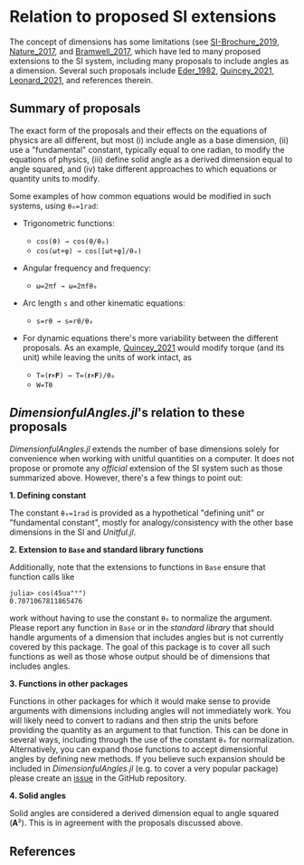 # Relation to proposed SI extensions

The concept of dimensions has some limitations (see [SI-Brochure_2019](@cite), [Nature_2017](@cite), and [Bramwell_2017](@cite), which have led to many proposed extensions to the SI system, including many proposals to include angles as a dimension.
Several such proposals include [Eder_1982](@cite), [Quincey_2021](@cite), [Leonard_2021](@cite), and references therein.

## Summary of proposals

The exact form of the proposals and their effects on the equations of physics are all different, but most (i) include angle as a base dimension, (ii) use a "fundamental" constant, typically equal to one radian, to modify the equations of physics, (iii) define solid angle as a derived dimension equal to angle squared, and (iv) take different approaches to which equations or quantity units to modify.

Some examples of how common equations would be modified in such systems, using ``θ₀=1rad``:

  - Trigonometric functions:
    
      + ``cos(θ) → cos(θ/θ₀)``
      + ``cos(ωt+φ) → cos([ωt+φ]/θ₀)``

  - Angular frequency and frequency:
    
      + ``ω=2πf → ω=2πfθ₀``
  - Arc length ``s`` and other kinematic equations:
    
      + ``s=rθ → s=rθ/θ₀``
  - For dynamic equations there's more variability between the different proposals.
    As an example, [Quincey_2021](@cite) would modify torque (and its unit) while leaving the units of work intact, as
    
      + ``T=(𝐫×𝐅) → T=(𝐫×𝐅)/θ₀``
      + ``W=Tθ``

## *DimensionfulAngles.jl*'s relation to these proposals

*DimensionfulAngles.jl* extends the number of base dimensions solely for convenience when working with unitful quantities on a computer.
It does not propose or promote any *official* extension of the SI system such as those summarized above.
However, there's a few things to point out:

**1. Defining constant**

The constant `θ₀=1rad` is provided as a hypothetical "defining unit" or "fundamental constant", mostly for analogy/consistency with the other base dimensions in the SI and *Unitful.jl*.

**2. Extension to `Base` and standard library functions**

Additionally, note that the extensions to functions in `Base` ensure that function calls like

```jldoctest; setup = :(using DimensionfulAngles)
julia> cos(45ua"°")
0.7071067811865476
```

work without having to use the constant `θ₀` to normalize the argument.
Please report any function in `Base` or in the *standard library* that should handle arguments of a dimension that includes angles but is not currently covered by this package.
The goal of this package is to cover all such functions as well as those whose output should be of dimensions that includes angles.

**3. Functions in other packages**

Functions in other packages for which it would make sense to provide arguments with dimensions including angles will not immediately work.
You will likely need to convert to radians and then strip the units before providing the quantity as an argument to that function.
This can be done in several ways, including through the use of the constant `θ₀` for normalization.
Alternatively, you can expand those functions to accept dimensionful angles by defining new methods.
If you believe such expansion should be included in *DimensionfulAngles.jl* (e.g. to cover a very popular package) please create an [issue](https://github.com/cmichelenstrofer/DimensionfulAngles.jl/issues) in the GitHub repository.

**4. Solid angles**

Solid angles are considered a derived dimension equal to angle squared (𝐀²).
This is in agreement with the proposals discussed above.

## References

```@bibliography
```
